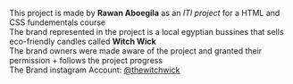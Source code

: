This project is made by **Rawan Aboegila** as an *ITI project* for a HTML and CSS fundementals course\
The brand represented in the project is a local egyptian bussines that sells eco-friendly candles called **Witch Wick**\
The brand owners were made aware of the project and granted their permission + follows the project progress\
The Brand instagram Account: [@thewitchwick](https://www.instagram.com/thewitchwick/ "@thewitchwick")
